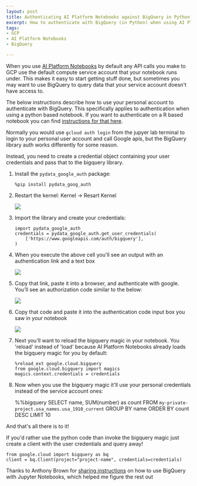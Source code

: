 ```yaml
---
layout: post
title: Authenticating AI Platform Notebooks against BigQuery in Python
excerpt: How to authenticate with BigQuery (in Python) when using AI Platform Notebooks
tags:
- GCP
- AI Platform Notebooks
- BigQuery

---
```

When you use [AI Platform Notebooks](https://cloud.google.com/ai-platform-notebooks/) by default any API calls you make to GCP use the default compute service account that your notebook runs under.  This makes it easy to start getting stuff done, but sometimes you may want to use BigQuery to query data that your service account doesn't have access to.

The below instructions describe how to use your personal account to authenticate with BigQuery.  This specifically applies to authentication when using a python based notebook.  If you want to authenticate on a R based notebook you can find [instructions for that here](https://www.zainrizvi.io/blog/authenticating-to-bigrquery-on-gcp-ai-platform-notebooks/).

Normally you would use `gcloud auth login` from the jupyer lab terminal to login to your personal user account and call Google apis, but the BigQuery library auth works differently for some reason.

Instead, you need to create a credential object containing your user credentials and pass that to the bigquery library.

1. Install the `pydata_google_auth` package:

   `%pip install pydata_goog_auth`
2. Restart the kernel: Kernel -> Resart Kernel

   ![](https://screenshot.googleplex.com/SXzOG3pCaBk.png)
3. Import the library and create your credentials:

       import pydata_google_auth
       credentials = pydata_google_auth.get_user_credentials(
           ['https://www.googleapis.com/auth/bigquery'],
       )
4. When you execute the above cell you'll see an output with an authentication link and a text box

   ![](https://screenshot.googleplex.com/KJ13JmkmkLd.png)
5. Copy that link, paste it into a browser, and authenticate with google.  You'll see an authorization code similar to the below:

   ![](https://screenshot.googleplex.com/1g35DesEv29.png)
6. Copy that code and paste it into the authentication code input box you saw in your notebook

   ![](https://screenshot.googleplex.com/v6cAGhKSn3S.png)
7. Next you'll want to reload the bigquery magic in your notebook.  You 'reload' instead of 'load' because AI Platform Notebooks already loads the bigquery magic for you by default:

       %reload_ext google.cloud.bigquery
       from google.cloud.bigquery import magics
       magics.context.credentials = credentials
8. Now when you use the bigquery magic it'll use your personal credentials instead of the service account ones:

   %%bigquery
   SELECT name, SUM(number) as count
   FROM `my-private-project.usa_names.usa_1910_current`
   GROUP BY name
   ORDER BY count DESC
   LIMIT 10

And that's all there is to it!

If you'd rather use the python code than invoke the bigquery magic just create a client with the user credentials and query away!

    from google.cloud import bigquery as bq
    client = bq.Client(project="project-name", credentials=credentials)

Thanks to Anthony Brown for [sharing instructions](https://medium.com/john-lewis-software-engineering/authenticating-jupyter-notebook-against-bigquery-957884f78527) on how to use BigQuery with Jupyter Notebooks, which helped me figure the rest out